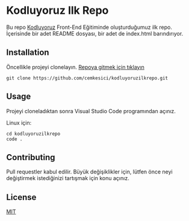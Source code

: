 # Kodluyoruz Ilk Repo
Bu repo [Kodluyoruz](www.kodluyoruz.com) Front-End Eğitiminde oluşturduğumuz ilk repo. İçerisinde bir adet README dosyası, bir adet de index.html barındırıyor.


## Installation

Öncellikle projeyi clonelayın. [Repoya gitmek için tıklayın](https://github.com/cemkesici/kodluyoruzilkrepo.git)

```
git clone https://github.com/cemkesici/kodluyoruzilkrepo.git
```

## Usage

Projeyi cloneladıktan sonra Visual Studio Code programından açınız.

Linux için:
```
cd kodluyoruzilkrepo
code .
```

## Contributing 

Pull requestler kabul edilir. Büyük değişiklikler için, lütfen önce neyi değiştirmek istediğinizi tartışmak için konu açınız.

## License

[MIT](https://choosealicense.com/licenses/mit/#suggest-this-license)